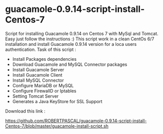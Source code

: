 # guacamole-0.9.14-script-install-Centos-7
Script for installing Guacamole 0.9.14 on Centos 7 with MySql and Tomcat. Easy just follow the instructions :)
This script work in a clean CentOs 6/7 installation and install Guacamole 0.9.14 version for a loca users authentication.
Task of this script :
* Install Packages dependencies
* Download Guacamole and MySQL Connector packages
* Install Guacamole Server
* Install Guacamole Client
* Install MySQL Connector
* Configure MariaDB or MySQL
* Configure FirewallD or Iptables
* Setting Tomcat Server
* Generates a Java KeyStore for SSL Support

Download this link :

https://github.com/ROBERTPASCAL/guacamole-0.9.14-script-install-Centos-7/blob/master/guacamole-install-script.sh
